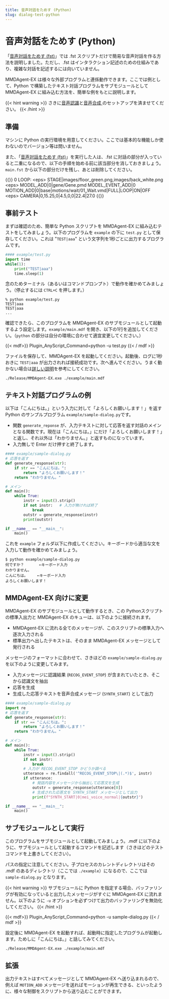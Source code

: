 ```yaml
---
title: 音声対話をためす (Python)
slug: dialog-test-python
---
```

# 音声対話をためす (Python)

「[音声対話をためす (fst)](../dialog-test-fst)」では .fst スクリプトだけで簡易な音声対話を作る方法を説明しました。ただし、.fst はインタラクション記述のための仕組みであり、複雑な対話を記述するには向いていません。

MMDAgent-EX は様々な外部プログラムと連係動作できます。ここでは例として、Python で構築したテキスト対話プログラムをサブモジュールとして MMDAgent-EX に組み込む方法を、簡単な例をもとに説明します。

{{< hint warning >}}
さきに[音声認識](../asr-setup)と[音声合成
](../tts-test)のセットアップを済ませてください。
{{< /hint >}}

## 準備

マシンに Python の実行環境を用意してください。ここでは基本的な機能しか使わないのでバージョン等は問いません。

また、「[音声対話をためす (fst)](../dialog-test-fst)」を実行した人は、.fst に対話の部分が入っていると二重になるので、以下の手順を始める前に該当部分を消しておきましょう。`main.fst` から以下の部分だけを残し、あとは削除してください。

{{<fst>}}
0 LOOP:
    &lt;eps&gt; STAGE|images/floor_green.png,images/back_white.png
    &lt;eps&gt; MODEL_ADD|0|gene/Gene.pmd
    MODEL_EVENT_ADD|0  MOTION_ADD|0|base|motions/wait/01_Wait.vmd|FULL|LOOP|ON|OFF
    &lt;eps&gt; CAMERA|0,15.25,0|4.5,0,0|22.4|27.0
{{</fst>}}

## 事前テスト

まずは確認のため、簡単な Python スクリプトを MMDAgent-EX に組み込むテストをしてみましょう。以下のプログラムを `example` の下に `test.py` として保存してください。これは "`TEST|aaa`" という文字列を1秒ごとに出力するプログラムです。

```python
#### example/test.py
import time
while(1):
    print("TEST|aaa")
    time.sleep(1)
```

念のためターミナル（あるいはコマンドプロンプト）で動作を確かめてみましょう。（停止するには `CTRL+C` を押します。）

```shell
% python example/test.py
TEST|aaa
TEST|aaa
...
```

確認できたら、このプログラムを MMDAgent-EX のサブモジュールとして起動するよう設定します。`example/main.mdf` を開き、以下の1行を追加してください。（`python` の部分は自分の環境に合わせて適宜変更してください。）

{{< mdf>}}
Plugin_AnyScript_Command=python -u test.py
{{< / mdf >}}

ファイルを保存して、MMDAgent-EX を起動してください。起動後、ログに1秒おきに `TEST|aaa` が出力されれば接続成功です。次へ進んでください。うまく動かない場合は[詳しい説明](../submodule/)を参考にしてください。

```shell
./Release/MMDAgent-EX.exe ./example/main.mdf
```


## テキスト対話プログラムの例

以下は「こんにちは。」という入力に対して「よろしくお願いします！」を返す Python のサンプルプログラム `example/sample-dialog.py`です。

- 関数 `generate_reponse` が、入力テキストに対して応答を返す対話のメインとなる関数です。現在は「こんにちは。」にだけ「よろしくお願いします！」と返し、それ以外は「わかりません。」と返すものになっています。
- 入力無しで Enter だけ押すと終了します。

```python
#### example/sample-dialog.py
# 応答を返す
def generate_response(str):
    if str == "こんにちは。":
        return "よろしくお願いします！"
    return "わかりません。"

# メイン
def main():
    while True:
        instr = input().strip()
        if not instr:   # 入力が無ければ終了
            break
        outstr = generate_response(instr)
        print(outstr)

if __name__ == "__main__":
    main()
```

これを `example` フォルダ以下に作成してください。キーボードから適当な文を入力して動作を確かめてみましょう。

```shell
$ python example/sample-dialog.py
何ですか？　　　　←キーボード入力
わかりません。
こんにちは。　　　←キーボード入力
よろしくお願いします！
```

## MMDAgent-EX 向けに変更

MMDAgent-EX のサブモジュールとして動作するとき、この Pythonスクリプトの標準入出力と MMDAgent-EX のキューは、以下のように接続されます。

- MMDAgent-EX に流れる全てのメッセージが、このスクリプトの標準入力へ逐次入力される
- 標準出力へ出したテキストは、そのまま MMDAgent-EX メッセージとして発行される

メッセージのフォーマットに合わせて、さきほどの `example/sample-dialog.py` を以下のように変更してみます。

- 入力メッセージに認識結果 (`RECOG_EVENT_STOP`) が含まれていたとき、そこから認識文を抽出
- 応答を生成
- 生成した応答テキストを音声合成メッセージ (`SYNTH_START`) として出力

```python
#### example/sample-dialog.py
import re
# 応答を返す
def generate_response(str):
    if str == "こんにちは。":
        return "よろしくお願いします！"
    return "わかりません。"

# メイン
def main():
    while True:
        instr = input().strip()
        if not instr:
            break
        # 入力が RECOG_EVENT_STOP かどうか調べる
        utterance = re.findall('^RECOG_EVENT_STOP\|(.*)$', instr)
        if utterance:
            # 発話内容をメッセージから抽出して応答文を生成
            outstr = generate_response(utterance[0])
            # 生成された応答文を SYNTH_START メッセージとして出力
            print(f"SYNTH_START|0|mei_voice_normal|{outstr}")

if __name__ == "__main__":
    main()
```

## サブモジュールとして実行

このプログラムをサブモジュールとして起動してみましょう。.mdf に以下のように、サブモジュールとして起動するコマンドを記述します（さきほどのテストコマンドを上書きしてください）。

パスの指定に注意してください。子プロセスのカレントディレクトリはその .mdf のあるディレクトリ（ここでは `./example`）になるので、ここでは `sample-dialog.py` となります。

{{< hint warning >}}
サブモジュールに Python を指定する場合、バッファリングが有効になっていると出力したメッセージがすぐに MMDAgent-EX に流れません。以下のように `-u` オプションを必ずつけて出力のバッファリングを無効化してください。
{{< /hint >}}

{{< mdf>}}
Plugin_AnyScript_Command=python -u sample-dialog.py
{{< / mdf >}}

設定後に MMDAgent-EX を起動すれば、起動時に指定したプログラムが起動します。ためしに「こんにちは。」と話してみてください。

```shell
./Release/MMDAgent-EX.exe ./example/main.mdf
```

## 拡張

出力テキストはすべてメッセージとして MMDAgent-EX へ送り込まれるので、例えば `MOTION_ADD` メッセージを送ればモーションが再生できる、といったように、様々な制御をスクリプトから送り込むことができます。